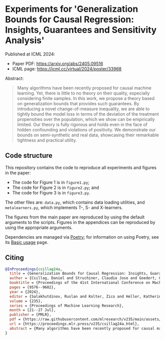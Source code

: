 # Experiments for 'Generalization Bounds for Causal Regression: Insights, Guarantees and Sensitivity Analysis'

Published at ICML 2024:
- Paper PDF: https://arxiv.org/abs/2405.09516
- ICML page: https://icml.cc/virtual/2024/poster/33968

Abstract:
> Many algorithms have been recently proposed for causal machine learning.
> Yet, there is little to no theory on their quality, especially considering finite samples.
> In this work, we propose a theory based on generalization bounds that provides such guarantees.
> By introducing a novel change-of-measure inequality, we are able to tightly bound the model loss in terms of the deviation of the treatment propensities over the population, which we show can be empirically limited.
> Our theory is fully rigorous and holds even in the face of hidden confounding and violations of positivity.
> We demonstrate our bounds on semi-synthetic and real data, showcasing their remarkable tightness and practical utility.

## Code structure

This repository contains the code to reproduce all experiments and figures in the paper:

- The code for Figure 1 is in `figure1.py`;
- The code for Figure 2 is in `figure2.py`; and
- The code for Figure 3 is in `figure3.py`.

The other files are: `data.py`, which contains data loading utilities, and `metalearners.py`, which implements T-, S- and X-learners.

The figures from the main paper are reproduced by using the default arguments to the scripts. Figures in the appendices can be reproduced by using the appropriate arguments.

Dependencies are managed via [Poetry](https://python-poetry.org/); for information on using Poetry, see its [Basic usage](https://python-poetry.org/docs/basic-usage/) page.

## Citing

```bibtex
@InProceedings{csillag24a,
  title = {Generalization Bounds for Causal Regression: Insights, Guarantees and Sensitivity Analysis},
  author = {Csillag, Daniel and Struchiner, Claudio Jose and Goedert, Guilherme Tegoni},
  booktitle = {Proceedings of the 41st International Conference on Machine Learning},
  pages = {9576--9602},
  year = {2024},
  editor = {Salakhutdinov, Ruslan and Kolter, Zico and Heller, Katherine and Weller, Adrian and Oliver, Nuria and Scarlett, Jonathan and Berkenkamp, Felix},
  volume = {235},
  series = {Proceedings of Machine Learning Research},
  month = {21--27 Jul},
  publisher = {PMLR},
  pdf = {https://raw.githubusercontent.com/mlresearch/v235/main/assets/csillag24a/csillag24a.pdf},
  url = {https://proceedings.mlr.press/v235/csillag24a.html},
  abstract = {Many algorithms have been recently proposed for causal machine learning. Yet, there is little to no theory on their quality, especially considering finite samples. In this work, we propose a theory based on generalization bounds that provides such guarantees. By introducing a novel change-of-measure inequality, we are able to tightly bound the model loss in terms of the deviation of the treatment propensities over the population, which we show can be empirically limited. Our theory is fully rigorous and holds even in the face of hidden confounding and violations of positivity. We demonstrate our bounds on semi-synthetic and real data, showcasing their remarkable tightness and practical utility.}
}
```
